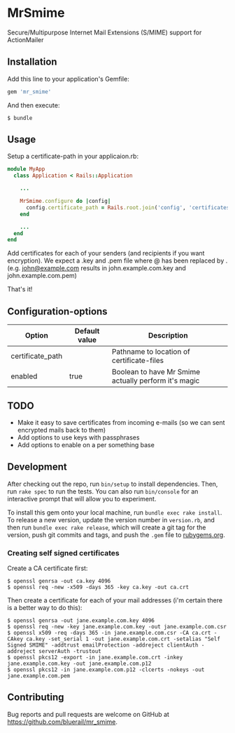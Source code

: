 # MrSmime

Secure/Multipurpose Internet Mail Extensions (S/MIME) support for ActionMailer

## Installation

Add this line to your application's Gemfile:

```ruby
gem 'mr_smime'
```

And then execute:

    $ bundle

## Usage

Setup a certificate-path in your applicaion.rb:

```ruby
module MyApp
  class Application < Rails::Application

    ...

    MrSmime.configure do |config|
      config.certificate_path = Rails.root.join('config', 'certificates')
    end

    ...
  end
end
```

Add certificates for each of your senders (and recipients if you want encryption). We expect a .key and .pem file where
@ has been replaced by . (e.g. john@example.com results in john.example.com.key and john.example.com.pem)

That's it!

## Configuration-options

| Option           | Default value | Description                                          |
|------------------|---------------|------------------------------------------------------|
| certificate_path |               | Pathname to location of certificate-files            |
| enabled          | true          | Boolean to have Mr Smime actually perform it's magic |

## TODO

* Make it easy to save certificates from incoming e-mails (so we can sent encrypted mails back to them)
* Add options to use keys with passphrases
* Add options to enable on a per something base

## Development

After checking out the repo, run `bin/setup` to install dependencies. Then, run `rake spec` to run the tests. You can
also run `bin/console` for an interactive prompt that will allow you to experiment.

To install this gem onto your local machine, run `bundle exec rake install`. To release a new version, update the
version number in `version.rb`, and then run `bundle exec rake release`, which will create a git tag for the version,
push git commits and tags, and push the `.gem` file to [rubygems.org](https://rubygems.org).

### Creating self signed certificates

Create a CA certificate first:

```
$ openssl genrsa -out ca.key 4096
$ openssl req -new -x509 -days 365 -key ca.key -out ca.crt
```

Then create a certificate for each of your mail addresses (i'm certain there is a better way to do this):

```
$ openssl genrsa -out jane.example.com.key 4096
$ openssl req -new -key jane.example.com.key -out jane.example.com.csr
$ openssl x509 -req -days 365 -in jane.example.com.csr -CA ca.crt -CAkey ca.key -set_serial 1 -out jane.example.com.crt -setalias "Self Signed SMIME" -addtrust emailProtection -addreject clientAuth -addreject serverAuth -trustout
$ openssl pkcs12 -export -in jane.example.com.crt -inkey jane.example.com.key -out jane.example.com.p12
$ openssl pkcs12 -in jane.example.com.p12 -clcerts -nokeys -out jane.example.com.pem
```

## Contributing

Bug reports and pull requests are welcome on GitHub at https://github.com/bluerail/mr_smime.
